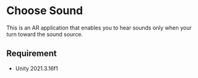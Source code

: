 # Choose Sound
This is an AR application that enables you to hear sounds only when your turn toward the sound source.
## Requirement
- Unity 2021.3.16f1
